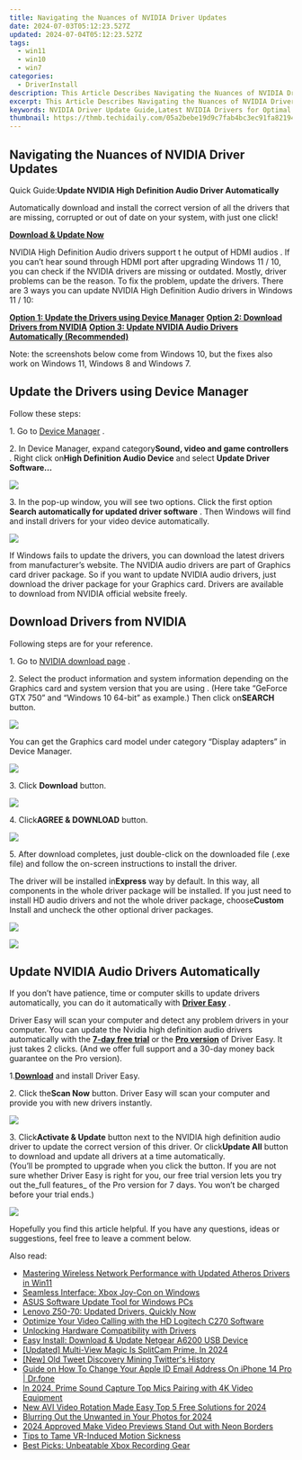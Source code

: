 ```yaml
---
title: Navigating the Nuances of NVIDIA Driver Updates
date: 2024-07-03T05:12:23.527Z
updated: 2024-07-04T05:12:23.527Z
tags:
  - win11
  - win10
  - win7
categories:
  - DriverInstall
description: This Article Describes Navigating the Nuances of NVIDIA Driver Updates
excerpt: This Article Describes Navigating the Nuances of NVIDIA Driver Updates
keywords: NVIDIA Driver Update Guide,Latest NVIDIA Drivers for Optimal Performance,NVIDIA Driver Compatibility and Issues,Enhancing Graphics Card Performance via NVIDIA Drivers,Frequently Asked Questions About NVIDIA Driver Updates,Troubleshooting Common Issues After NVIDIA Drivers Update,Impact of NVIDIA Driver Updates on Gaming Experience
thumbnail: https://thmb.techidaily.com/05a2bebe19d9c7fab4bc3ec91fa821946b0580297afafdcde864123fe0ad252d.jpg
---
```


## Navigating the Nuances of NVIDIA Driver Updates

 Quick Guide:**Update NVIDIA High Definition Audio Driver Automatically**

 Automatically download and install the correct version of all the drivers that are missing, corrupted or out of date on your system, with just one click!

[**Download & Update Now**](https://tools.techidaily.com/drivereasy/download/)

 NVIDIA High Definition Audio drivers support t he output of HDMI audios . If you can’t hear sound through HDMI port after upgrading Windows 11 / 10, you can check if the NVIDIA drivers are missing or outdated. Mostly, driver problems can be the reason. To fix the problem, update the drivers. There are 3 ways you can update NVIDIA High Definition Audio drivers in Windows 11 / 10:

[**Option 1: Update the Drivers using Device Manager**](#option1)
[**Option 2: Download Drivers from NVIDIA**](#option2)
[**Option 3: Update NVIDIA Audio Drivers Automatically (Recommended)**](#option3)

 Note: the screenshots below come from Windows 10, but the fixes also work on Windows 11, Windows 8 and Windows 7.

## **Update the Drivers using Device Manager**

Follow these steps:

1\. Go to [Device Manager](https://tools.techidaily.com/drivereasy/download/) .

 2\. In Device Manager, expand category**Sound, video and game controllers** . Right click on**High Definition Audio Device** and select **Update Driver Software…**

![](https://images.drivereasy.com/wp-content/uploads/2016/05/img_5742b3890be77.png)

 3\. In the pop-up window, you will see two options. Click the first option **Search automatically for updated driver software**  . Then Windows will find and install drivers for your video device automatically.

![](https://images.drivereasy.com/wp-content/uploads/2016/05/img_5742b40160063.png)

 If Windows fails to update the drivers, you can download the latest drivers from manufacturer’s website. The NVIDIA audio drivers are part of Graphics card driver package. So if you want to update NVIDIA audio drivers, just download the driver package for your Graphics card. Drivers are available to download from NVIDIA official website freely.

## **Download Drivers from NVIDIA**

Following steps are for your reference.

 1\. Go to [NVIDIA download page](https://tools.techidaily.com/drivereasy/download/) .

 2\. Select the product information and system information depending on the Graphics card and system version that you are using . (Here take “GeForce GTX 750” and “Windows 10 64-bit” as example.) Then click on**SEARCH** button.

![](https://images.drivereasy.com/wp-content/uploads/2016/05/img_5742b9a18efce.png)

 You can get the Graphics card model under category “Display adapters” in Device Manager.

![](https://images.drivereasy.com/wp-content/uploads/2016/05/img_5742ba69c39f8.png)

 3\. Click **Download**  button.

![](https://images.drivereasy.com/wp-content/uploads/2016/05/img_5742bbaee7b9a.png)

 4\. Click**AGREE & DOWNLOAD** button.

![](https://images.drivereasy.com/wp-content/uploads/2016/05/img_5742bc0b535c7.png)

 5\. After download completes, just double-click on the downloaded file (.exe file) and follow the on-screen instructions to install the driver.

 The driver will be installed in**Express** way by default. In this way, all components in the whole driver package will be installed. If you just need to install HD audio drivers and not the whole driver package, choose**Custom** Install and uncheck the other optional driver packages.

![](https://images.drivereasy.com/wp-content/uploads/2016/05/img_5742bd389e2bd.png)

![](https://images.drivereasy.com/wp-content/uploads/2016/05/img_5742bd7441228.png)

## **Update NVIDIA Audio Drivers Automatically**

 If you don’t have patience, time or computer skills to update drivers automatically, you can do it automatically with **[Driver Easy](https://tools.techidaily.com/drivereasy/download/)**  .

 Driver Easy will scan your computer and detect any problem drivers in your computer. You can update the Nvidia high definition audio drivers automatically with the **[7-day free trial](https://tools.techidaily.com/drivereasy/download/)**  or the **[Pro version](https://tools.techidaily.com/drivereasy/download/)**  of Driver Easy. It just takes 2 clicks. (And we offer full support and a 30-day money back guarantee on the Pro version).

 1.[**Download**](https://tools.techidaily.com/drivereasy/download/) and install Driver Easy.

 2\. Click the**Scan Now** button. Driver Easy will scan your computer and provide you with new drivers instantly.

![](https://www.drivereasy.com/wp-content/uploads/2018/12/scan-1200x840.jpg)

 3\. Click**Activate & Update** button next to the NVIDIA high definition audio driver to update the correct version of this driver. Or click**Update All** button to download and update all drivers at a time automatically.  
 (You’ll be prompted to upgrade when you click the button. If you are not sure whether Driver Easy is right for you, our free trial version lets you try out the_full features_ of the Pro version for 7 days. You won’t be charged before your trial ends.)

![](https://www.drivereasy.com/wp-content/uploads/2024/05/NVIDIA-High-Definition-Audio.jpg)

 Hopefully you find this article helpful. If you have any questions, ideas or suggestions, feel free to leave a comment below.

<ins class="adsbygoogle"
     style="display:block"
     data-ad-format="autorelaxed"
     data-ad-client="ca-pub-7571918770474297"
     data-ad-slot="1223367746"></ins>



<ins class="adsbygoogle"
     style="display:block"
     data-ad-client="ca-pub-7571918770474297"
     data-ad-slot="8358498916"
     data-ad-format="auto"
     data-full-width-responsive="true"></ins>

<span class="atpl-alsoreadstyle">Also read:</span>
<div><ul>
<li><a href="https://driver-install.techidaily.com/mastering-wireless-network-performance-with-updated-atheros-drivers-in-win11/"><u>Mastering Wireless Network Performance with Updated Atheros Drivers in Win11</u></a></li>
<li><a href="https://driver-install.techidaily.com/seamless-interface-xbox-joy-con-on-windows/"><u>Seamless Interface: Xbox Joy-Con on Windows</u></a></li>
<li><a href="https://driver-install.techidaily.com/asus-software-update-tool-for-windows-pcs/"><u>ASUS Software Update Tool for Windows PCs</u></a></li>
<li><a href="https://driver-install.techidaily.com/lenovo-z50-70-updated-drivers-quickly-now/"><u>Lenovo Z50-70: Updated Drivers, Quickly Now</u></a></li>
<li><a href="https://driver-install.techidaily.com/optimize-your-video-calling-with-the-hd-logitech-c270-software/"><u>Optimize Your Video Calling with the HD Logitech C270 Software</u></a></li>
<li><a href="https://driver-install.techidaily.com/unlocking-hardware-compatibility-with-drivers/"><u>Unlocking Hardware Compatibility with Drivers</u></a></li>
<li><a href="https://driver-install.techidaily.com/easy-install-download-and-update-netgear-a6200-usb-device/"><u>Easy Install: Download & Update Netgear A6200 USB Device</u></a></li>
<li><a href="https://visual-screen-recording.techidaily.com/updated-multi-view-magic-is-splitcam-prime-in-2024/"><u>[Updated] Multi-View Magic  Is SplitCam Prime, In 2024</u></a></li>
<li><a href="https://twitter-clips.techidaily.com/new-old-tweet-discovery-mining-twitters-history/"><u>[New] Old Tweet Discovery  Mining Twitter's History</u></a></li>
<li><a href="https://iphone-unlock.techidaily.com/guide-on-how-to-change-your-apple-id-email-address-on-iphone-14-pro-drfone-by-drfone-ios/"><u>Guide on How To Change Your Apple ID Email Address On iPhone 14 Pro | Dr.fone</u></a></li>
<li><a href="https://extra-support.techidaily.com/in-2024-prime-sound-capture-top-mics-pairing-with-4k-video-equipment/"><u>In 2024, Prime Sound Capture  Top Mics Pairing with 4K Video Equipment</u></a></li>
<li><a href="https://ai-video-apps.techidaily.com/new-avi-video-rotation-made-easy-top-5-free-solutions-for-2024/"><u>New AVI Video Rotation Made Easy Top 5 Free Solutions for 2024</u></a></li>
<li><a href="https://extra-tips.techidaily.com/blurring-out-the-unwanted-in-your-photos-for-2024/"><u>Blurring Out the Unwanted in Your Photos for 2024</u></a></li>
<li><a href="https://youtube-stream.techidaily.com/2024-approved-make-video-previews-stand-out-with-neon-borders/"><u>2024 Approved  Make Video Previews Stand Out with Neon Borders</u></a></li>
<li><a href="https://extra-resources.techidaily.com/tips-to-tame-vr-induced-motion-sickness/"><u>Tips to Tame VR-Induced Motion Sickness</u></a></li>
<li><a href="https://games-able.techidaily.com/best-picks-unbeatable-xbox-recording-gear/"><u>Best Picks: Unbeatable Xbox Recording Gear</u></a></li>
</ul></div>
